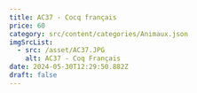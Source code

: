 ```yaml
---
title: AC37 - Cocq français
price: 60
category: src/content/categories/Animaux.json
imgSrcList:
  - src: /asset/AC37.JPG
    alt: AC37 - Coq Français
date: 2024-05-30T12:29:50.882Z
draft: false
---
```


